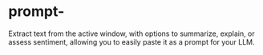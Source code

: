 # prompt-
Extract text from the active window, with options to summarize, explain, or assess sentiment, allowing you to easily paste it as a prompt for your LLM.
